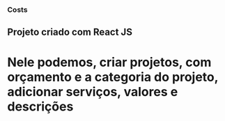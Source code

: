 ### Costs
## Projeto criado com React JS
# Nele podemos, criar projetos, com orçamento e a categoria do projeto, adicionar serviços, valores e descrições
